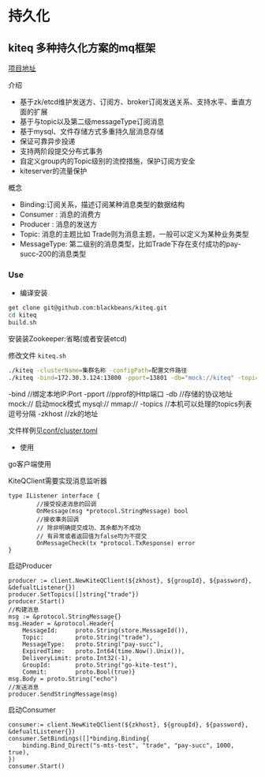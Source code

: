 # 持久化

## kiteq 多种持久化方案的mq框架

[项目地址](https://github.com/blackbeans/kiteq)

介绍

- 基于zk/etcd维护发送方、订阅方、broker订阅发送关系、支持水平、垂直方面的扩展
- 基于与topic以及第二级messageType订阅消息
- 基于mysql、文件存储方式多重持久层消息存储
- 保证可靠异步投递
- 支持两阶段提交分布式事务
- 自定义group内的Topic级别的流控措施，保护订阅方安全
- kiteserver的流量保护

概念

- Binding:订阅关系，描述订阅某种消息类型的数据结构
- Consumer : 消息的消费方
- Producer : 消息的发送方
- Topic: 消息的主题比如 Trade则为消息主题，一般可以定义为某种业务类型
- MessageType: 第二级别的消息类型，比如Trade下存在支付成功的pay-succ-200的消息类型

### Use

- 编译安装

```sh
get clone git@github.com:blackbeans/kiteq.git
cd kiteq
build.sh
```

安装装Zookeeper:省略(或者安装etcd)

修改文件 `kiteq.sh`

```sh
./kiteq -clusterName=集群名称 -configPath=配置文件路径
./kiteq -bind=172.30.3.124:13800 -pport=13801 -db="mock://kiteq" -topics=trade,feed -zkhost=localhost:2181
```

-bind  //绑定本地IP:Port
-pport //pprof的Http端口
-db //存储的协议地址  mock:// 启动mock模式 mysql:// mmap://
-topics //本机可以处理的topics列表逗号分隔
-zkhost //zk的地址

文件样例见[conf/cluster.toml](https://raw.githubusercontent.com/blackbeans/kiteq/master/conf/cluster.toml)

- 使用

go客户端使用

KiteQClient需要实现消息监听器

```golang
type IListener interface {
        //接受投递消息的回调
        OnMessage(msg *protocol.StringMessage) bool
        //接收事务回调
        // 除非明确提交成功、其余都为不成功
        // 有异常或者返回值为false均为不提交
        OnMessageCheck(tx *protocol.TxResponse) error
}
```

启动Producer

```golang
producer := client.NewKiteQClient(${zkhost}, ${groupId}, ${password}, &defualtListener{})
producer.SetTopics([]string{"trade"})
producer.Start()
//构建消息
msg := &protocol.StringMessage{}
msg.Header = &protocol.Header{
    MessageId:     proto.String(store.MessageId()),
    Topic:         proto.String("trade"),
    MessageType:   proto.String("pay-succ"),
    ExpiredTime:   proto.Int64(time.Now().Unix()),
    DeliveryLimit: proto.Int32(-1),
    GroupId:       proto.String("go-kite-test"),
    Commit:        proto.Bool(true)}
msg.Body = proto.String("echo")
//发送消息
producer.SendStringMessage(msg)
```


启动Consumer

```golang
consumer:= client.NewKiteQClient(${zkhost}, ${groupId}, ${password}, &defualtListener{})
consumer.SetBindings([]*binding.Binding{
    binding.Bind_Direct("s-mts-test", "trade", "pay-succ", 1000, true),
})
consumer.Start()
```

